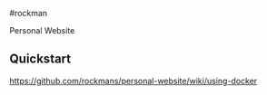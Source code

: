 #rockman

Personal Website


## Quickstart

https://github.com/rockmans/personal-website/wiki/using-docker
